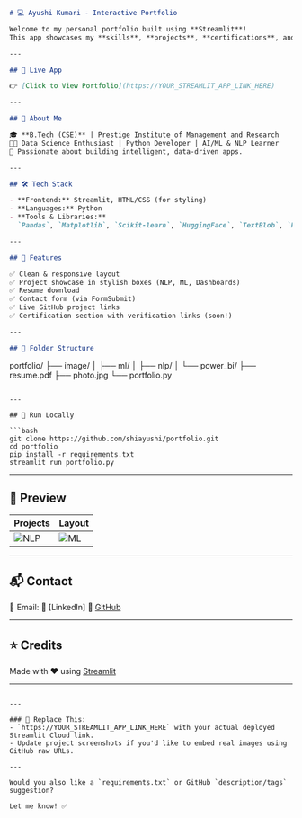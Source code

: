 
```markdown
# 💻 Ayushi Kumari - Interactive Portfolio

Welcome to my personal portfolio built using **Streamlit**!  
This app showcases my **skills**, **projects**, **certifications**, and contact details — all in one place. It's fully interactive, visually styled, and deployed on Streamlit Cloud.

---

## 🔗 Live App

👉 [Click to View Portfolio](https://YOUR_STREAMLIT_APP_LINK_HERE)

---

## 🧠 About Me

🎓 **B.Tech (CSE)** | Prestige Institute of Management and Research  
👩‍💻 Data Science Enthusiast | Python Developer | AI/ML & NLP Learner  
🌟 Passionate about building intelligent, data-driven apps.

---

## 🛠️ Tech Stack

- **Frontend:** Streamlit, HTML/CSS (for styling)
- **Languages:** Python
- **Tools & Libraries:**  
  `Pandas`, `Matplotlib`, `Scikit-learn`, `HuggingFace`, `TextBlob`, `Power BI`, `Tableau`

---

## 🚀 Features

✅ Clean & responsive layout  
✅ Project showcase in stylish boxes (NLP, ML, Dashboards)  
✅ Resume download  
✅ Contact form (via FormSubmit)  
✅ Live GitHub project links  
✅ Certification section with verification links (soon!)

---

## 📁 Folder Structure

```

portfolio/
├── image/
│   ├── ml/
│   ├── nlp/
│   └── power\_bi/
├── resume.pdf
├── photo.jpg
└── portfolio.py

````

---

## 🧪 Run Locally

```bash
git clone https://github.com/shiayushi/portfolio.git
cd portfolio
pip install -r requirements.txt
streamlit run portfolio.py
````

---

## 📸 Preview

| Projects                               | Layout                          |
| -------------------------------------- | ------------------------------- |
| ![NLP](image/nlp/multilingual_bot.png) | ![ML](image/ml/house_price.png) |

---

## 📬 Contact

📧 Email: 
🔗 [LinkedIn]
🐙 [GitHub](https://github.com/shiayushi)

---

## ⭐ Credits

Made with ❤️ using [Streamlit](https://streamlit.io/)

---

```

---

### 🔄 Replace This:
- `https://YOUR_STREAMLIT_APP_LINK_HERE` with your actual deployed Streamlit Cloud link.
- Update project screenshots if you'd like to embed real images using GitHub raw URLs.

---

Would you also like a `requirements.txt` or GitHub `description/tags` suggestion?

Let me know! ✅
```
